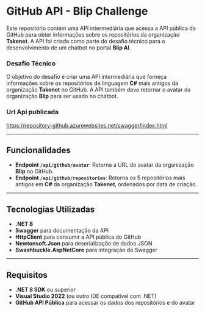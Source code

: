 # GitHub API - Blip Challenge

Este repositório contém uma API intermediária que acessa a API pública do GitHub para obter informações sobre os repositórios da organização **Takenet**. A API foi criada como parte do desafio técnico para o desenvolvimento de um chatbot no portal **Blip AI**.

### Desafio Técnico
O objetivo do desafio é criar uma API intermediária que forneça informações sobre os repositórios de linguagem **C#** mais antigos da organização **Takenet** no GitHub. A API também deve retornar o avatar da organização **Blip** para ser usado no chatbot.


### Url Api publicada
https://repository-github.azurewebsites.net/swagger/index.html

---

## Funcionalidades

- **Endpoint `/api/github/avatar`**: Retorna a URL do avatar da organização **Blip** no GitHub.
- **Endpoint `/api/github/repositories`**: Retorna os 5 repositórios mais antigos em **C#** da organização **Takenet**, ordenados por data de criação.

---

## Tecnologias Utilizadas

- **.NET 8**
- **Swagger** para documentação da API
- **HttpClient** para consumir a API pública do GitHub
- **Newtonsoft.Json** para deserialização de dados JSON
- **Swashbuckle.AspNetCore** para integração do Swagger

---

## Requisitos

- **.NET 8 SDK** ou superior
- **Visual Studio 2022** (ou outro IDE compatível com .NET)
- **GitHub API Pública** para acessar os dados dos repositórios e do avatar
